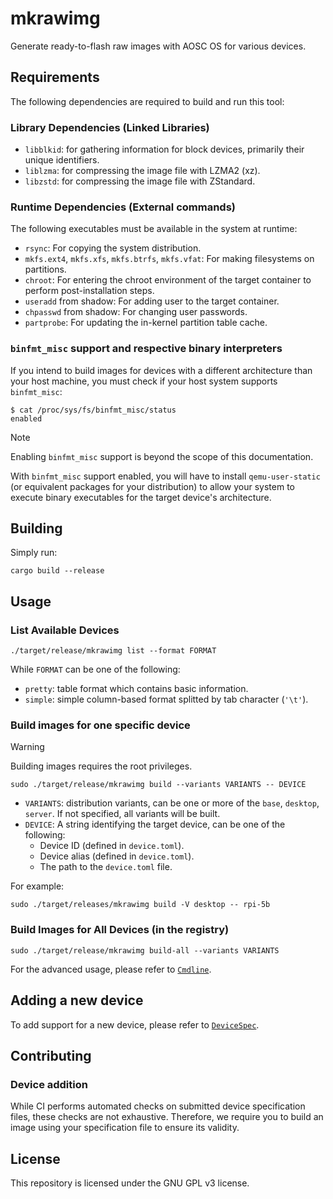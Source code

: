 mkrawimg
========

Generate ready-to-flash raw images with AOSC OS for various devices.

Requirements
------------

The following dependencies are required to build and run this tool:

### Library Dependencies (Linked Libraries)

- `libblkid`: for gathering information for block devices, primarily their unique identifiers.
- `liblzma`: for compressing the image file with LZMA2 (xz).
- `libzstd`: for compressing the image file with ZStandard.

### Runtime Dependencies (External commands)

The following executables must be available in the system at runtime:

- `rsync`: For copying the system distribution.
- `mkfs.ext4`, `mkfs.xfs`, `mkfs.btrfs`, `mkfs.vfat`: For making filesystems on partitions.
- `chroot`: For entering the chroot environment of the target container to perform post-installation steps.
- `useradd` from shadow: For adding user to the target container.
- `chpasswd` from shadow: For changing user passwords.
- `partprobe`: For updating the in-kernel partition table cache.

### `binfmt_misc` support and respective binary interpreters

If you intend to build images for devices with a different architecture than your host machine, you must check if your host system supports `binfmt_misc`:

```shell
$ cat /proc/sys/fs/binfmt_misc/status
enabled
```

> [!NOTE]
> Enabling `binfmt_misc` support is beyond the scope of this documentation.

With `binfmt_misc` support enabled, you will have to install `qemu-user-static` (or equivalent packages for your distribution) to allow your system to execute binary executables for the target device's architecture.

Building
--------

Simply run:

```shell
cargo build --release
```
Usage
-----

### List Available Devices

```shell
./target/release/mkrawimg list --format FORMAT
```

While `FORMAT` can be one of the following:

- `pretty`: table format which contains basic information.
- `simple`: simple column-based format splitted by tab character (`'\t'`).

### Build images for one specific device

> [!WARNING]
> Building images requires the root privileges.

```shell
sudo ./target/release/mkrawimg build --variants VARIANTS -- DEVICE
```

- `VARIANTS`: distribution variants, can be one or more of the `base`, `desktop`, `server`.
  If not specified, all variants will be built.
- `DEVICE`: A string identifying the target device, can be one of the following:
  - Device ID (defined in `device.toml`).
  - Device alias (defined in `device.toml`).
  - The path to the `device.toml` file.

For example:

```shell
sudo ./target/releases/mkrawimg build -V desktop -- rpi-5b
```

### Build Images for All Devices (in the registry)

```shell
sudo ./target/release/mkrawimg build-all --variants VARIANTS
```

For the advanced usage, please refer to [`Cmdline`](https://cyano.uk/rust-docs/mkrawimg/cli/struct.Cmdline.html).

Adding a new device
-------------------

To add support for a new device, please refer to [`DeviceSpec`](https://cyano.uk/rust-docs/mkrawimg/device/struct.DeviceSpec.html).

Contributing
------------

### Device addition

While CI performs automated checks on submitted device specification files, these checks are not exhaustive. Therefore, we require you to build an image using your specification file to ensure its validity.

License
-------

This repository is licensed under the GNU GPL v3 license.
